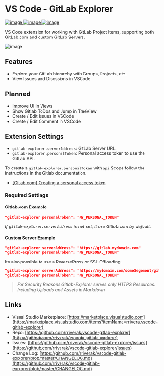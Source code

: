 # VS Code - GitLab Explorer
[![image](https://vsmarketplacebadge.apphb.com/version-short/rrivera.vscode-gitlab-explorer.svg)
![image](https://vsmarketplacebadge.apphb.com/rating-short/rrivera.vscode-gitlab-explorer.svg
)
![image](https://vsmarketplacebadge.apphb.com/installs/rrivera.vscode-gitlab-explorer.svg)](https://marketplace.visualstudio.com/items?itemName=rrivera.vscode-gitlab-explorer)


VS Code extension for working with GitLab Project Items, supporting both GitLab.com and custom GitLab Servers.

![image](https://user-images.githubusercontent.com/7319154/43791222-4f2006ae-9a75-11e8-855c-08e9c53dff0a.png)

## Features

* Explore your GitLab hierarchy with Groups, Projects, etc..
* View Issues and Discssions in VSCode

## Planned
* Improve UI in Views
* Show Gitlab ToDos and Jump in TreeView 
* Create / Edit Issues in VSCode
* Create / Edit Comment in VSCode

## Extension Settings

* `gitlab-explorer.serverAddress`: GitLab Server URL.
* `gitlab-explorer.personalToken`: Personal access token to use the GitLab API.

To create a `gitlab-explorer.personalToken` with `api` Scope follow the instructions in the Gitlab documentation.   
- [[Gitlab.com] Creating a personal access token](https://docs.gitlab.com/ce/user/profile/personal_access_tokens.html#creating-a-personal-access-token)

### Required Settings

#### Gitlab.com Example
```json
"gitlab-explorer.personalToken": "MY_PERSONAL_TOKEN"
```
*If `gitlab-explorer.serverAddress` is not set, it use Gitlab.com by default.*

#### Custom Server Example  
```json
"gitlab-explorer.serverAddress": "https://gitlab.mydomain.com" 
"gitlab-explorer.personalToken": "MY_PERSONAL_TOKEN"
```
Its also possible to use a ReverseProxy or SSL Offloading.

```json
"gitlab-explorer.serverAddress": "https://mydomain.com/someSegement/gitlab" 
"gitlab-explorer.personalToken": "MY_PERSONAL_TOKEN"
```
>*For Security Reasons Gitlab-Explorer serves only HTTPS Resources. Including Uploads and Assets in Markdown*


## Links

* Visual Studio Marketplace: [https://marketplace.visualstudio.com](https://marketplace.visualstudio.com/items?itemName=rrivera.vscode-gitlab-explorer)
* Repo: [https://github.com/rriverak/vscode-gitlab-explorer](https://github.com/rriverak/vscode-gitlab-explorer)
* Issues: [https://github.com/rriverak/vscode-gitlab-explorer/issues](https://github.com/rriverak/vscode-gitlab-explorer/issues)
* Change Log: [https://github.com/rriverak/vscode-gitlab-explorer/blob/master/CHANGELOG.md](https://github.com/rriverak/vscode-gitlab-explorer/blob/master/CHANGELOG.md)

